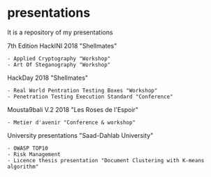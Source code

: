 # presentations
It is a repository of my presentations

7th Edition HackINI 2018 "Shellmates"

    - Applied Cryptography "Workshop"
    - Art Of Steganography "Workshop"

HackDay 2018 "Shellmates"

    - Real World Pentration Testing Boxes "Workshop"
    - Penetration Testing Execution Standard "Conference"
    
Mousta9bali V.2 2018 "Les Roses de l'Espoir"

    - Metier d'avenir "Conference & workshop"

University presentations "Saad-Dahlab University"

    - OWASP TOP10 
    - Risk Management
    - Licence thesis presentation "Document Clustering with K-means algorithm"
